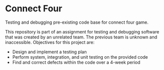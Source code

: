 # Connect Four
<p>Testing and debugging pre-existing code base for connect four game.</p>

<p>This repository is part of an assignment for testing and debugging software that was created by an unrelated team. The previous team is unknown and inaccessible. Objectives for this project are:</p>

<ul>
<li>Design and implement a testing plan</li>
<li>Perform system, integration, and unit testing on the provided code</li>
<li>Find and correct defects within the code over a 4-week period</li>
</ul>
